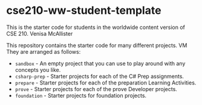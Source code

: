 # cse210-ww-student-template
This is the starter code for students in the worldwide content version of CSE 210. Venisa McAllister

This repository contains the starter code for many different projects. VM They are arranged as follows:

* `sandbox` - An empty project that you can use to play around with any concepts you like.
* `csharp-prep` - Starter projects for each of the C# Prep assignments.
* `prepare` - Starter projects for each of the preparation Learning Activities.
* `prove` - Starter projects for each of the prove Developer projects.
* `foundation` - Starter projects for foundation projects.
